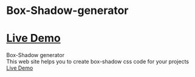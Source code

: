 # Box-Shadow-generator


<a href='https://arman-sahakyan.github.io/Box-Shadow-generator/'>Live Demo</a>
=======
Box-Shadow generator<br>
This web site helps you to create box-shadow css code for your projects
<a href='https://arman-sahakyan.github.io/Box-Shadow-generator/build/index.html'>Live Demo</a>

